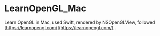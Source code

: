 # LearnOpenGL_Mac
Learn OpenGL in Mac, used Swift, rendered by NSOpenGLView, followed [https://learnopengl.com/](https://learnopengl.com/) .
